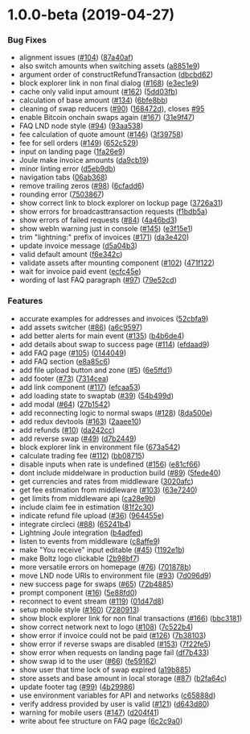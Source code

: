# 1.0.0-beta (2019-04-27)


### Bug Fixes

* alignment issues ([#104](https://github.com/BoltzExchange/boltz-frontend/issues/104)) ([87a40af](https://github.com/BoltzExchange/boltz-frontend/commit/87a40af))
* also switch amounts when switching assets ([a8851e9](https://github.com/BoltzExchange/boltz-frontend/commit/a8851e9))
* argument order of constructRefundTransaction ([dbcbd62](https://github.com/BoltzExchange/boltz-frontend/commit/dbcbd62))
* block explorer link in non final dialog ([#168](https://github.com/BoltzExchange/boltz-frontend/issues/168)) ([e3ec1e9](https://github.com/BoltzExchange/boltz-frontend/commit/e3ec1e9))
* cache only valid input amount ([#162](https://github.com/BoltzExchange/boltz-frontend/issues/162)) ([5dd03fb](https://github.com/BoltzExchange/boltz-frontend/commit/5dd03fb))
* calculation of base amount ([#134](https://github.com/BoltzExchange/boltz-frontend/issues/134)) ([6bfe8bb](https://github.com/BoltzExchange/boltz-frontend/commit/6bfe8bb))
* cleaning of swap reducers ([#90](https://github.com/BoltzExchange/boltz-frontend/issues/90)) ([168472d](https://github.com/BoltzExchange/boltz-frontend/commit/168472d)), closes [#95](https://github.com/BoltzExchange/boltz-frontend/issues/95)
* enable Bitcoin onchain swaps again ([#167](https://github.com/BoltzExchange/boltz-frontend/issues/167)) ([31e9f47](https://github.com/BoltzExchange/boltz-frontend/commit/31e9f47))
* FAQ LND node style ([#94](https://github.com/BoltzExchange/boltz-frontend/issues/94)) ([93aa538](https://github.com/BoltzExchange/boltz-frontend/commit/93aa538))
* fee calculation of quote amount ([#146](https://github.com/BoltzExchange/boltz-frontend/issues/146)) ([3f39758](https://github.com/BoltzExchange/boltz-frontend/commit/3f39758))
* fee for sell orders ([#149](https://github.com/BoltzExchange/boltz-frontend/issues/149)) ([652c529](https://github.com/BoltzExchange/boltz-frontend/commit/652c529))
* input on landing page ([1fa26e9](https://github.com/BoltzExchange/boltz-frontend/commit/1fa26e9))
* Joule make invoice amounts ([da9cb19](https://github.com/BoltzExchange/boltz-frontend/commit/da9cb19))
* minor linting error ([d5eb9db](https://github.com/BoltzExchange/boltz-frontend/commit/d5eb9db))
* navigation tabs ([06ab368](https://github.com/BoltzExchange/boltz-frontend/commit/06ab368))
* remove trailing zeros ([#98](https://github.com/BoltzExchange/boltz-frontend/issues/98)) ([6cfadd6](https://github.com/BoltzExchange/boltz-frontend/commit/6cfadd6))
* rounding error ([7503867](https://github.com/BoltzExchange/boltz-frontend/commit/7503867))
* show correct link to block explorer on lockup page ([3726a31](https://github.com/BoltzExchange/boltz-frontend/commit/3726a31))
* show errors for broadcasttransaction requests ([f1bdb5a](https://github.com/BoltzExchange/boltz-frontend/commit/f1bdb5a))
* show errors of failed requests ([#84](https://github.com/BoltzExchange/boltz-frontend/issues/84)) ([4a46bd3](https://github.com/BoltzExchange/boltz-frontend/commit/4a46bd3))
* show webln warning just in console ([#145](https://github.com/BoltzExchange/boltz-frontend/issues/145)) ([e3f15e1](https://github.com/BoltzExchange/boltz-frontend/commit/e3f15e1))
* trim "lightning:" prefix of invoices ([#171](https://github.com/BoltzExchange/boltz-frontend/issues/171)) ([da3e420](https://github.com/BoltzExchange/boltz-frontend/commit/da3e420))
* update invoice message ([d5a04b3](https://github.com/BoltzExchange/boltz-frontend/commit/d5a04b3))
* valid default amount ([f6e342c](https://github.com/BoltzExchange/boltz-frontend/commit/f6e342c))
* validate assets after mounting component ([#102](https://github.com/BoltzExchange/boltz-frontend/issues/102)) ([471f122](https://github.com/BoltzExchange/boltz-frontend/commit/471f122))
* wait for invoice paid event ([ecfc45e](https://github.com/BoltzExchange/boltz-frontend/commit/ecfc45e))
* wording of last FAQ paragraph ([#97](https://github.com/BoltzExchange/boltz-frontend/issues/97)) ([79e52cd](https://github.com/BoltzExchange/boltz-frontend/commit/79e52cd))


### Features

* accurate examples for addresses and invoices ([52cbfa9](https://github.com/BoltzExchange/boltz-frontend/commit/52cbfa9))
* add assets switcher ([#86](https://github.com/BoltzExchange/boltz-frontend/issues/86)) ([a6c9597](https://github.com/BoltzExchange/boltz-frontend/commit/a6c9597))
* add better alerts for main event ([#135](https://github.com/BoltzExchange/boltz-frontend/issues/135)) ([b4b6de4](https://github.com/BoltzExchange/boltz-frontend/commit/b4b6de4))
* add details about swap to success page ([#114](https://github.com/BoltzExchange/boltz-frontend/issues/114)) ([efdaad9](https://github.com/BoltzExchange/boltz-frontend/commit/efdaad9))
* add FAQ page ([#105](https://github.com/BoltzExchange/boltz-frontend/issues/105)) ([0144049](https://github.com/BoltzExchange/boltz-frontend/commit/0144049))
* add FAQ section ([e8a85c6](https://github.com/BoltzExchange/boltz-frontend/commit/e8a85c6))
* add file upload button and zone ([#5](https://github.com/BoltzExchange/boltz-frontend/issues/5)) ([6e5ffd1](https://github.com/BoltzExchange/boltz-frontend/commit/6e5ffd1))
* add footer ([#73](https://github.com/BoltzExchange/boltz-frontend/issues/73)) ([7314cea](https://github.com/BoltzExchange/boltz-frontend/commit/7314cea))
* add link component ([#117](https://github.com/BoltzExchange/boltz-frontend/issues/117)) ([efcaa53](https://github.com/BoltzExchange/boltz-frontend/commit/efcaa53))
* add loading state to swaptab ([#39](https://github.com/BoltzExchange/boltz-frontend/issues/39)) ([54b499d](https://github.com/BoltzExchange/boltz-frontend/commit/54b499d))
* add modal ([#64](https://github.com/BoltzExchange/boltz-frontend/issues/64)) ([27b1542](https://github.com/BoltzExchange/boltz-frontend/commit/27b1542))
* add reconnecting logic to normal swaps ([#128](https://github.com/BoltzExchange/boltz-frontend/issues/128)) ([8da500e](https://github.com/BoltzExchange/boltz-frontend/commit/8da500e))
* add redux devtools ([#163](https://github.com/BoltzExchange/boltz-frontend/issues/163)) ([2aaee10](https://github.com/BoltzExchange/boltz-frontend/commit/2aaee10))
* add refunds ([#10](https://github.com/BoltzExchange/boltz-frontend/issues/10)) ([da242cc](https://github.com/BoltzExchange/boltz-frontend/commit/da242cc))
* add reverse swap ([#49](https://github.com/BoltzExchange/boltz-frontend/issues/49)) ([d7b2449](https://github.com/BoltzExchange/boltz-frontend/commit/d7b2449))
* block explorer link in environment file ([673a542](https://github.com/BoltzExchange/boltz-frontend/commit/673a542))
* calculate trading fee ([#112](https://github.com/BoltzExchange/boltz-frontend/issues/112)) ([bb08715](https://github.com/BoltzExchange/boltz-frontend/commit/bb08715))
* disable inputs when rate is undefined ([#156](https://github.com/BoltzExchange/boltz-frontend/issues/156)) ([e81cf66](https://github.com/BoltzExchange/boltz-frontend/commit/e81cf66))
* dont include middelware in production build ([#89](https://github.com/BoltzExchange/boltz-frontend/issues/89)) ([5fede40](https://github.com/BoltzExchange/boltz-frontend/commit/5fede40))
* get currencies and rates from middleware ([3020afc](https://github.com/BoltzExchange/boltz-frontend/commit/3020afc))
* get fee estimation from middleware ([#103](https://github.com/BoltzExchange/boltz-frontend/issues/103)) ([63e7240](https://github.com/BoltzExchange/boltz-frontend/commit/63e7240))
* get limits from middleware api ([ca28e9b](https://github.com/BoltzExchange/boltz-frontend/commit/ca28e9b))
* include claim fee in estimation ([81f2c30](https://github.com/BoltzExchange/boltz-frontend/commit/81f2c30))
* indicate refund file upload ([#36](https://github.com/BoltzExchange/boltz-frontend/issues/36)) ([964455e](https://github.com/BoltzExchange/boltz-frontend/commit/964455e))
* integrate circleci ([#88](https://github.com/BoltzExchange/boltz-frontend/issues/88)) ([65241b4](https://github.com/BoltzExchange/boltz-frontend/commit/65241b4))
* Lightning Joule integration ([b4adfed](https://github.com/BoltzExchange/boltz-frontend/commit/b4adfed))
* listen to events from middleware ([c8affe9](https://github.com/BoltzExchange/boltz-frontend/commit/c8affe9))
* make "You receive" input editable ([#45](https://github.com/BoltzExchange/boltz-frontend/issues/45)) ([1192e1b](https://github.com/BoltzExchange/boltz-frontend/commit/1192e1b))
* make Boltz logo clickable ([2b98bf7](https://github.com/BoltzExchange/boltz-frontend/commit/2b98bf7))
* more versatile errors on homepage ([#76](https://github.com/BoltzExchange/boltz-frontend/issues/76)) ([701878b](https://github.com/BoltzExchange/boltz-frontend/commit/701878b))
* move LND node URIs to environment file ([#93](https://github.com/BoltzExchange/boltz-frontend/issues/93)) ([7d096d9](https://github.com/BoltzExchange/boltz-frontend/commit/7d096d9))
* new success page for swaps ([#65](https://github.com/BoltzExchange/boltz-frontend/issues/65)) ([72b4885](https://github.com/BoltzExchange/boltz-frontend/commit/72b4885))
* prompt component ([#16](https://github.com/BoltzExchange/boltz-frontend/issues/16)) ([5e88fd0](https://github.com/BoltzExchange/boltz-frontend/commit/5e88fd0))
* reconnect to event stream ([#119](https://github.com/BoltzExchange/boltz-frontend/issues/119)) ([01d47d8](https://github.com/BoltzExchange/boltz-frontend/commit/01d47d8))
* setup mobile style ([#160](https://github.com/BoltzExchange/boltz-frontend/issues/160)) ([7280913](https://github.com/BoltzExchange/boltz-frontend/commit/7280913))
* show block explorer link for non final transactions ([#166](https://github.com/BoltzExchange/boltz-frontend/issues/166)) ([bbc3181](https://github.com/BoltzExchange/boltz-frontend/commit/bbc3181))
* show correct network next to logo ([#108](https://github.com/BoltzExchange/boltz-frontend/issues/108)) ([7c522b4](https://github.com/BoltzExchange/boltz-frontend/commit/7c522b4))
* show error if invoice could not be paid ([#126](https://github.com/BoltzExchange/boltz-frontend/issues/126)) ([7b38103](https://github.com/BoltzExchange/boltz-frontend/commit/7b38103))
* show error if reverse swaps are disabled ([#153](https://github.com/BoltzExchange/boltz-frontend/issues/153)) ([7f22fe5](https://github.com/BoltzExchange/boltz-frontend/commit/7f22fe5))
* show error when requests on landing page fail ([df7b433](https://github.com/BoltzExchange/boltz-frontend/commit/df7b433))
* show swap id to the user ([#66](https://github.com/BoltzExchange/boltz-frontend/issues/66)) ([fe59162](https://github.com/BoltzExchange/boltz-frontend/commit/fe59162))
* show user that time lock of swap expired ([a19b885](https://github.com/BoltzExchange/boltz-frontend/commit/a19b885))
* store assets and base amount in local storage ([#87](https://github.com/BoltzExchange/boltz-frontend/issues/87)) ([b2fa64c](https://github.com/BoltzExchange/boltz-frontend/commit/b2fa64c))
* update footer tag ([#99](https://github.com/BoltzExchange/boltz-frontend/issues/99)) ([4b29986](https://github.com/BoltzExchange/boltz-frontend/commit/4b29986))
* use environment variables for API and networks ([c65888d](https://github.com/BoltzExchange/boltz-frontend/commit/c65888d))
* verify address provided by user is valid ([#121](https://github.com/BoltzExchange/boltz-frontend/issues/121)) ([d643d80](https://github.com/BoltzExchange/boltz-frontend/commit/d643d80))
* warning for mobile users ([#147](https://github.com/BoltzExchange/boltz-frontend/issues/147)) ([d204f41](https://github.com/BoltzExchange/boltz-frontend/commit/d204f41))
* write about fee structure on FAQ page ([6c2c9a0](https://github.com/BoltzExchange/boltz-frontend/commit/6c2c9a0))



